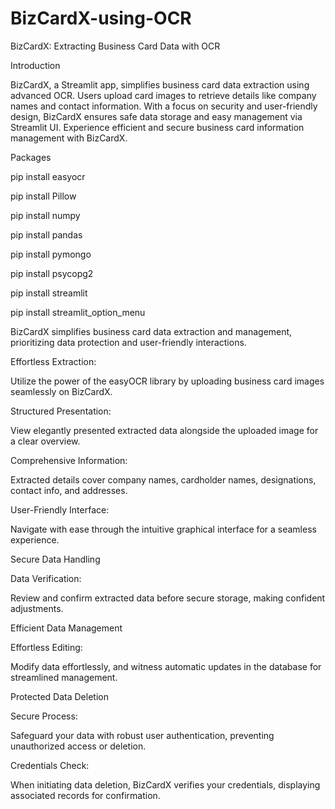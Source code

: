 # BizCardX-using-OCR
BizCardX: Extracting Business Card Data with OCR

Introduction

BizCardX, a Streamlit app, simplifies business card data extraction using advanced OCR. Users upload card images to retrieve details like company names and contact information. With a focus on security and user-friendly design, BizCardX ensures safe data storage and easy management via Streamlit UI. Experience efficient and secure business card information management with BizCardX.

Packages

pip install easyocr

pip install Pillow

pip install numpy

pip install pandas

pip install pymongo

pip install psycopg2

pip install streamlit

pip install streamlit_option_menu

BizCardX simplifies business card data extraction and management, prioritizing data protection and user-friendly interactions.

Effortless Extraction: 

Utilize the power of the easyOCR library by uploading business card images seamlessly on BizCardX.

Structured Presentation: 

View elegantly presented extracted data alongside the uploaded image for a clear overview.

Comprehensive Information: 

Extracted details cover company names, cardholder names, designations, contact info, and addresses.

User-Friendly Interface: 

Navigate with ease through the intuitive graphical interface for a seamless experience.

Secure Data Handling

Data Verification: 

Review and confirm extracted data before secure storage, making confident adjustments.

Efficient Data Management

Effortless Editing: 

Modify data effortlessly, and witness automatic updates in the database for streamlined management.

Protected Data Deletion

Secure Process: 

Safeguard your data with robust user authentication, preventing unauthorized access or deletion.

Credentials Check: 

When initiating data deletion, BizCardX verifies your credentials, displaying associated records for confirmation.
